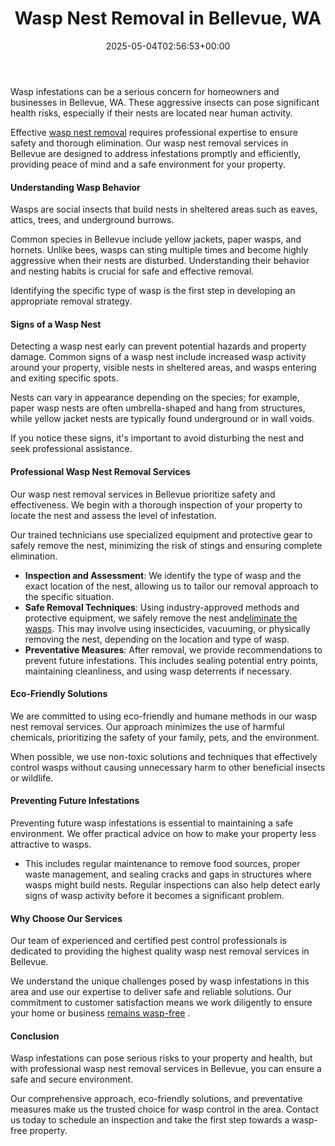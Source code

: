 ﻿---
layout: post
title: Wasp Nest Removal in Bellevue, WA
date: '2025-05-04T02:56:53+00:00'
categories:
- Bellevue
- Guide
- Wasps
tags: []
slug: /wasp-nest-removal-in-bellevue-wa/
lastmod: 2025-05-07T12:21:28+03:00
---

Wasp infestations can be a serious concern for homeowners and businesses in Bellevue, WA. These aggressive insects can pose significant health risks, especially if their nests are located near human activity.

Effective
[wasp nest removal](https://www.canr.msu.edu/news/getting_rid_of_wasps_nests)
requires professional expertise to ensure safety and thorough elimination. Our wasp nest removal services in Bellevue are designed to address infestations promptly and efficiently, providing peace of mind and a safe environment for your property.
#### Understanding Wasp Behavior
Wasps are social insects that build nests in sheltered areas such as eaves, attics, trees, and underground burrows.

Common species in Bellevue include yellow jackets, paper wasps, and hornets. Unlike bees, wasps can sting multiple times and become highly aggressive when their nests are disturbed. Understanding their behavior and nesting habits is crucial for safe and effective removal.

Identifying the specific type of wasp is the first step in developing an appropriate removal strategy.
#### Signs of a Wasp Nest
Detecting a wasp nest early can prevent potential hazards and property damage. Common signs of a wasp nest include increased wasp activity around your property, visible nests in sheltered areas, and wasps entering and exiting specific spots.

Nests can vary in appearance depending on the species; for example, paper wasp nests are often umbrella-shaped and hang from structures, while yellow jacket nests are typically found underground or in wall voids.

If you notice these signs, it's important to avoid disturbing the nest and seek professional assistance.
#### Professional Wasp Nest Removal Services
Our wasp nest removal services in Bellevue prioritize safety and effectiveness. We begin with a thorough inspection of your property to locate the nest and assess the level of infestation.

Our trained technicians use specialized equipment and protective gear to safely remove the nest, minimizing the risk of stings and ensuring complete elimination.
- **Inspection and Assessment**: We identify the type of wasp and the exact location of the nest, allowing us to tailor our removal approach to the specific situation.
- **Safe Removal Techniques**: Using industry-approved methods and protective equipment, we safely remove the nest and[eliminate the wasps](https://pestpolicy.com/best-wasp-spray/). This may involve using insecticides, vacuuming, or physically removing the nest, depending on the location and type of wasp.
- **Preventative Measures**: After removal, we provide recommendations to prevent future infestations. This includes sealing potential entry points, maintaining cleanliness, and using wasp deterrents if necessary.
#### Eco-Friendly Solutions
We are committed to using eco-friendly and humane methods in our wasp nest removal services. Our approach minimizes the use of harmful chemicals, prioritizing the safety of your family, pets, and the environment.

When possible, we use non-toxic solutions and techniques that effectively control wasps without causing unnecessary harm to other beneficial insects or wildlife.
#### Preventing Future Infestations
Preventing future wasp infestations is essential to maintaining a safe environment. We offer practical advice on how to make your property less attractive to wasps.
- This includes regular maintenance to remove food sources, proper waste management, and sealing cracks and gaps in structures where wasps might build nests.
Regular inspections can also help detect early signs of wasp activity before it becomes a significant problem.
#### Why Choose Our Services
Our team of experienced and certified pest control professionals is dedicated to providing the highest quality wasp nest removal services in Bellevue.

We understand the unique challenges posed by wasp infestations in this area and use our expertise to deliver safe and reliable solutions. Our commitment to customer satisfaction means we work diligently to ensure your home or business
[remains wasp-free](https://pestpolicy.com/best-wasp-fogger/)
.
#### Conclusion
Wasp infestations can pose serious risks to your property and health, but with professional wasp nest removal services in Bellevue, you can ensure a safe and secure environment.

Our comprehensive approach, eco-friendly solutions, and preventative measures make us the trusted choice for wasp control in the area. Contact us today to schedule an inspection and take the first step towards a wasp-free property.